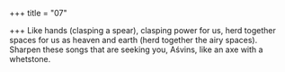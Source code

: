 +++
title = "07"

+++
Like hands (clasping a spear), clasping power for us, herd together spaces  for us as heaven and earth (herd together the airy spaces).  
Sharpen these songs that are seeking you, Aśvins, like an axe with a  whetstone.  